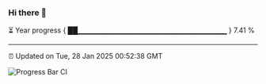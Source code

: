 ### Hi there 👋

⏳ Year progress { ██▁▁▁▁▁▁▁▁▁▁▁▁▁▁▁▁▁▁▁▁▁▁▁▁▁▁▁▁ } 7.41 %

---

⏰ Updated on Tue, 28 Jan 2025 00:52:38 GMT

![Progress Bar CI](https://github.com/code-lakshay/GitHub-Actions-Demo/workflows/Progress%20Bar%20CI/badge.svg)

